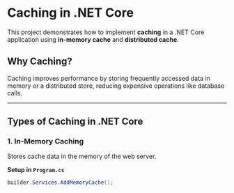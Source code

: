 # Caching in .NET Core

This project demonstrates how to implement **caching** in a .NET Core application using **in-memory cache** and **distributed cache**.

## Why Caching?
Caching improves performance by storing frequently accessed data in memory or a distributed store, reducing expensive operations like database calls.

---

## Types of Caching in .NET Core

### 1. In-Memory Caching
Stores cache data in the memory of the web server.

**Setup in `Program.cs`**
```csharp
builder.Services.AddMemoryCache();
